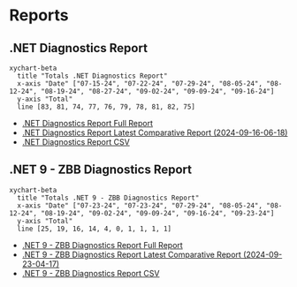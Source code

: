 # Reports

[marker]: <> (Begin:diagnostics)

## .NET Diagnostics Report

```mermaid
xychart-beta
  title "Totals .NET Diagnostics Report"
  x-axis "Date" ["07-15-24", "07-22-24", "07-29-24", "08-05-24", "08-12-24", "08-19-24", "08-27-24", "09-02-24", "09-09-24", "09-16-24"]
  y-axis "Total"
  line [83, 81, 74, 77, 76, 79, 78, 81, 82, 75]
```

- [.NET Diagnostics Report Full Report](./diagnostics-reports/dn-diag-issue-tracker-full.md)
- [.NET Diagnostics Report Latest Comparative Report (2024-09-16-06-18)](./diagnostics-reports/2024-09-16-06-18/dn-diag-issue-tracker-comp.md)
- [.NET Diagnostics Report CSV](./diagnostics-reports/dn-diag-issue-tracker-totals.csv)

[marker]: <> (End:diagnostics)
[marker]: <> (Begin:diagnostics-runtime-zbb9)

## .NET 9 - ZBB Diagnostics Report

```mermaid
xychart-beta
  title "Totals .NET 9 - ZBB Diagnostics Report"
  x-axis "Date" ["07-23-24", "07-23-24", "07-29-24", "08-05-24", "08-12-24", "08-19-24", "09-02-24", "09-09-24", "09-16-24", "09-23-24"]
  y-axis "Total"
  line [25, 19, 16, 14, 4, 0, 1, 1, 1, 1]
```

- [.NET 9 - ZBB Diagnostics Report Full Report](./diagnostics-net9-zbb/dn-diag-net9-zbb-full.md)
- [.NET 9 - ZBB Diagnostics Report Latest Comparative Report (2024-09-23-04-17)](./diagnostics-net9-zbb/2024-09-23-04-17/dn-diag-net9-zbb-comp.md)
- [.NET 9 - ZBB Diagnostics Report CSV](./diagnostics-net9-zbb/dn-diag-net9-zbb-totals.csv)

[marker]: <> (End:diagnostics-runtime-zbb9)
